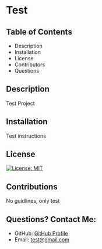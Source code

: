# Test 

## Table of Contents
* Description
* Installation
* License
* Contributors
* Questions
  
## Description
Test Project
  
## Installation
Test instructions
  
## License
[![License: MIT](https://img.shields.io/badge/License-MIT-yellow.svg)](https://opensource.org/licenses/MIT)
  
## Contributions
No guidlines, only test
  
## Questions? Contact Me:
* GitHub: [GitHub Profile](https://github.com/test)
* Email: test@gmail.com
  